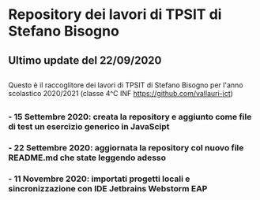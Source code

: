 # Repository dei lavori di TPSIT di Stefano Bisogno
## Ultimo update del 22/09/2020
##
Questo è il raccoglitore dei lavori di TPSIT di Stefano Bisogno per l'anno scolastico 2020/2021 (classe 4^C INF https://github.com/vallauri-ict)
##
### - 15 Settembre 2020: creata la repository e aggiunto come file di test un esercizio generico in JavaScipt
### - 22 Settembre 2020: aggiornata la repository col nuovo file README.md che state leggendo adesso
### - 11 Novembre 2020: importati progetti locali e sincronizzazione con IDE Jetbrains Webstorm EAP
